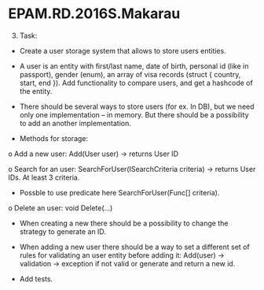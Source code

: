 # EPAM.RD.2016S.Makarau

3. Task:

* Create a user storage system that allows to store users entities.

* A user is an entity with first/last name, date of birth, personal id (like in passport), gender (enum), an array of visa records (struct { country, start, end }). Add functionality to compare users, and get a hashcode of the entity.

* There should be several ways to store users (for ex. In DB), but we need only one implementation – in memory. But there should be a possibility to add an another implementation.

* Methods for storage:

o Add a new user: Add(User user) -> returns User ID

o Search for an user: SearchForUser(ISearchCriteria criteria) -> returns User IDs. At least 3 criteria.

* Possble to use predicate here SearchForUser(Func<T>[] criteria).

o Delete an user: void Delete(...)

* When creating a new there should be a possibility to change the strategy to generate an ID.

* When adding a new user there should be a way to set a different set of rules for validating an user entity before adding it: Add(user) -> validation -> exception if not valid or generate and return a new id.

* Add tests.
